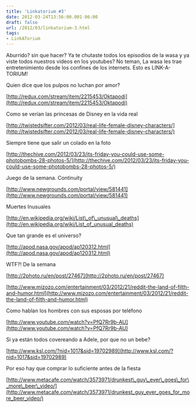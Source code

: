 ```yaml
---
title: 'Linkatorium #3'
date: 2012-03-24T13:56:00.001-06:00
draft: false
url: /2012/03/linkatorium-3.html
tags: 
- LinkATorium
---
```


  

Aburrido? sin que hacer? Ya te chutaste todos los episodios de la wasa y ya viste todos nuestros videos en los youtubes? No teman, La wasa les trae entretenimiento desde los confines de los internets. Esto es LINK-A-TORIUM!

  

Quien dice que los pulpos no luchan por amor?

[http://redux.com/stream/item/2215453/Oktapodi](http://redux.com/stream/item/2215453/Oktapodi)

  

Como se verían las princesas de Disney en la vida real

[http://twistedsifter.com/2012/03/real-life-female-disney-characters/](http://twistedsifter.com/2012/03/real-life-female-disney-characters/)

  

Siempre tiene que salir un colado en la foto

[http://thechive.com/2012/03/23/its-friday-you-could-use-some-photobombs-28-photos-5/](http://thechive.com/2012/03/23/its-friday-you-could-use-some-photobombs-28-photos-5/)

  

Juego de la semana. Continuity

[http://www.newgrounds.com/portal/view/581441](http://www.newgrounds.com/portal/view/581441)

  

Muertes Inusuales

[http://en.wikipedia.org/wiki/List\_of\_unusual\_deaths](http://en.wikipedia.org/wiki/List_of_unusual_deaths)

  

Que tan grande es el universo?

[http://apod.nasa.gov/apod/ap120312.html](http://apod.nasa.gov/apod/ap120312.html)

  

WTF?! De la semana

[http://2photo.ru/en/post/27467](http://2photo.ru/en/post/27467)

[http://www.mizozo.com/entertainment/03/2012/21/reddit-the-land-of-filth-and-humor.html](http://www.mizozo.com/entertainment/03/2012/21/reddit-the-land-of-filth-and-humor.html)

  

Como hablan los hombres con sus esposas por teléfono

[http://www.youtube.com/watch?v=PfQ7Rr9b-AU](http://www.youtube.com/watch?v=PfQ7Rr9b-AU)

  

Si ya están todos covereando a Adele, por que no un bebe?

[http://www.ksl.com/?nid=1017&sid=19702989](http://www.ksl.com/?nid=1017&sid=19702989)

  

Por eso hay que comprar lo suficiente antes de la fiesta

[http://www.metacafe.com/watch/3573971/drunkest\_guy\_ever\_goes\_for\_more\_beer\_video/](http://www.metacafe.com/watch/3573971/drunkest_guy_ever_goes_for_more_beer_video/)